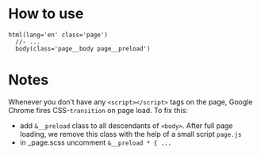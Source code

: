 # How to use

```pug
html(lang='en' class='page')
  //- ...
  body(class='page__body page__preload')
```

# Notes

Whenever you don’t have any `<script></script>` tags on the page, Google Chrome fires CSS-`transition` on page load. To fix this:

- add `&__preload` class to all descendants of `<body>`. After full page loading, we remove this class with the help of a small script `page.js`
- in \_page.scss uncomment `&__preload * { ...`
